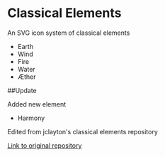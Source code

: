 # Classical Elements
An SVG icon system of classical elements

* Earth
* Wind
* Fire
* Water
* Æther

##Update

Added new element

* Harmony

Edited from jclayton's classical elements repository

[Link to original repository](https://github.com/jclayton/classical-elements)
